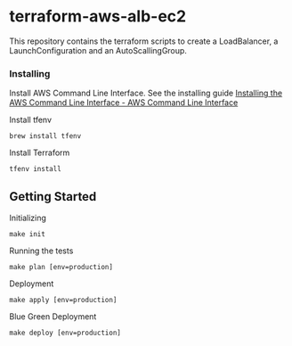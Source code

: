 # terraform-aws-alb-ec2

This repository contains the terraform scripts to create a LoadBalancer, a LaunchConfiguration and an AutoScallingGroup.

### Installing

Install AWS Command Line Interface. See the installing guide [Installing the AWS Command Line Interface \- AWS Command Line Interface](https://docs.aws.amazon.com/cli/latest/userguide/installing.html)

Install tfenv

```
brew install tfenv
```

Install Terraform

```
tfenv install
```

## Getting Started

Initializing

```
make init
```

Running the tests

```
make plan [env=production]
```

Deployment

```
make apply [env=production]
```

Blue Green Deployment

```
make deploy [env=production]
```
